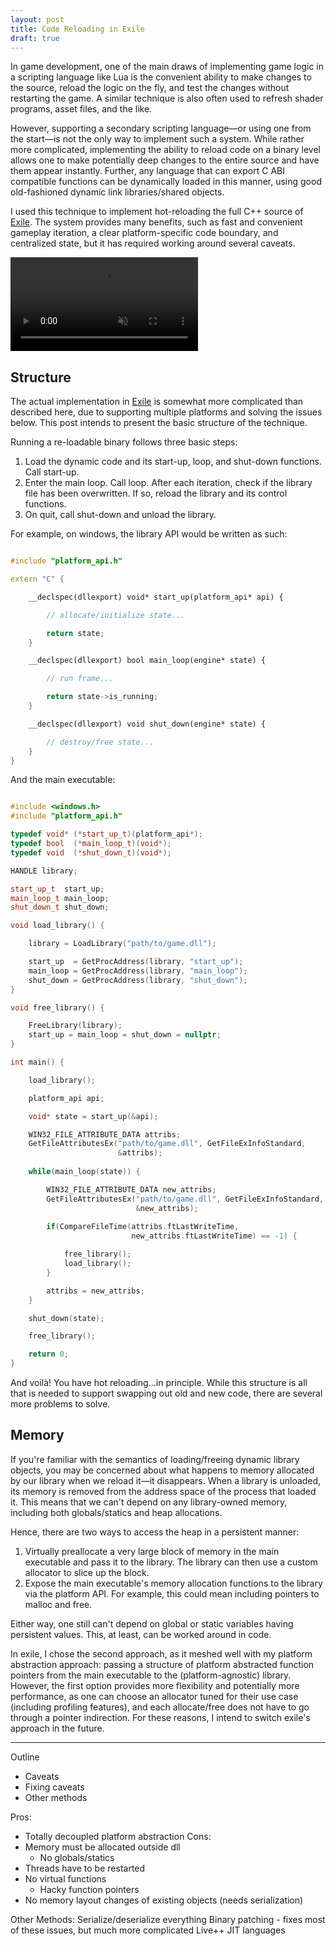 ```yaml
---
layout: post
title: Code Reloading in Exile
draft: true
---
```


In game development, one of the main draws of implementing game logic in a scripting language like Lua is the convenient ability to make changes to the source, reload the logic on the fly, and test the changes without restarting the game. A similar technique is also often used to refresh shader programs, asset files, and the like. 

However, supporting a secondary scripting language&mdash;or using one from the start&mdash;is not the only way to implement such a system. While rather more complicated, implementing the ability to reload code on a binary level allows one to make potentially deep changes to the entire source and have them appear instantly. Further, any language that can export C ABI compatible functions can be dynamically loaded in this manner, using good old-fashioned dynamic link libraries/shared objects. 

I used this technique to implement hot-reloading the full C++ source of [Exile](https://github.com/TheNumbat/exile). The system provides many benefits, such as fast and convenient gameplay iteration, a clear platform-specific code boundary, and centralized state, but it has required working around several caveats.

<video src="../assets/reload.mp4" preload autoplay muted loop></video>

## Structure

The actual implementation in [Exile](https://github.com/TheNumbat/exile) is somewhat more complicated than described here, due to supporting multiple platforms and solving the issues below. This post intends to present the basic structure of the technique.

Running a re-loadable binary follows three basic steps:
1. Load the dynamic code and its start-up, loop, and shut-down functions. Call start-up.
2. Enter the main loop. Call loop. After each iteration, check if the library file has been overwritten. If so, reload the library and its control functions.
3. On quit, call shut-down and unload the library.

For example, on windows, the library API would be written as such:

```c++

#include "platform_api.h"

extern "C" {

    __declspec(dllexport) void* start_up(platform_api* api) {

        // allocate/initialize state...

        return state;
    }

    __declspec(dllexport) bool main_loop(engine* state) {

        // run frame...

        return state->is_running;
    }

    __declspec(dllexport) void shut_down(engine* state) {

        // destroy/free state...
    }
}
```

And the main executable:

```c++

#include <windows.h>
#include "platform_api.h"

typedef void* (*start_up_t)(platform_api*);
typedef bool  (*main_loop_t)(void*);
typedef void  (*shut_down_t)(void*);

HANDLE library;

start_up_t  start_up;
main_loop_t main_loop;
shut_down_t shut_down;

void load_library() {

    library = LoadLibrary("path/to/game.dll");

    start_up  = GetProcAddress(library, "start_up");
    main_loop = GetProcAddress(library, "main_loop");
    shut_down = GetProcAddress(library, "shut_down");
}

void free_library() {

    FreeLibrary(library);
    start_up = main_loop = shut_down = nullptr;
}

int main() {

    load_library();

    platform_api api;

    void* state = start_up(&api);

    WIN32_FILE_ATTRIBUTE_DATA attribs;
    GetFileAttributesEx("path/to/game.dll", GetFileExInfoStandard,
                        &attribs);
    
    while(main_loop(state)) {

        WIN32_FILE_ATTRIBUTE_DATA new_attribs;
        GetFileAttributesEx("path/to/game.dll", GetFileExInfoStandard,
                            &new_attribs);
        
        if(CompareFileTime(attribs.ftLastWriteTime, 
                           new_attribs.ftLastWriteTime) == -1) {

            free_library();
            load_library();
        }

        attribs = new_attribs;
    }

    shut_down(state);

    free_library();

    return 0;
}
```

And voilà! You have hot reloading...in principle. While this structure is all that is needed to support swapping out old and new code, there are several more problems to solve.

## Memory

If you're familiar with the semantics of loading/freeing dynamic library objects, you may be concerned about what happens to memory allocated by our library when we reload it&mdash;it disappears. When a library is unloaded, its memory is removed from the address space of the process that loaded it. This means that we can't depend on any library-owned memory, including both globals/statics and heap allocations.

Hence, there are two ways to access the heap in a persistent manner:
1. Virtually preallocate a very large block of memory in the main executable and pass it to the library. The library can then use a custom allocator to slice up the block.
2. Expose the main executable's memory allocation functions to the library via the platform API. For example, this could mean including pointers to malloc and free.

Either way, one still can't depend on global or static variables having persistent values. This, at least, can be worked around in code.

In exile, I chose the second approach, as it meshed well with my platform abstraction approach: passing a structure of platform abstracted function pointers from the main executable to the (platform-agnostic) library. However, the first option provides more flexibility and potentially more performance, as one can choose an allocator tuned for their use case (including profiling features), and each allocate/free does not have to go through a pointer indirection. For these reasons, I intend to switch exile's approach in the future.

---

Outline
- Caveats
- Fixing caveats
- Other methods

Pros:
- Totally decoupled platform abstraction
Cons:
- Memory must be allocated outside dll
    - No globals/statics
- Threads have to be restarted
- No virtual functions
    - Hacky function pointers
- No memory layout changes of existing objects (needs serialization)

Other Methods:
    Serialize/deserialize everything
    Binary patching - fixes most of these issues, but much more complicated Live++
    JIT languages
